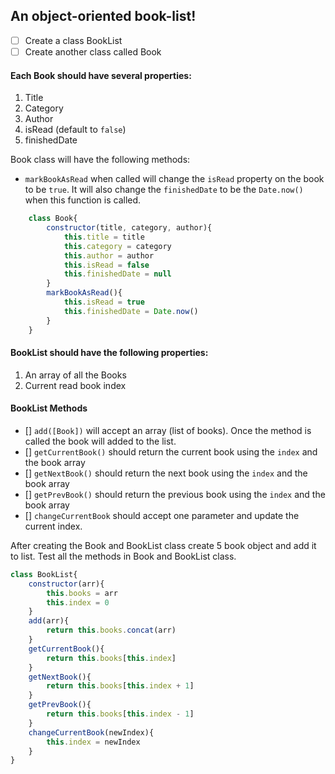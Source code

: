 ## An object-oriented book-list!

- [ ] Create a class BookList
- [ ] Create another class called Book

#### Each Book should have several properties:

1. Title
2. Category
3. Author
4. isRead (default to `false`)
5. finishedDate

Book class will have the following methods:

- `markBookAsRead` when called will change the `isRead` property on the book to be `true`. It will also change the `finishedDate` to be the `Date.now()` when this function is called.
```js
    class Book{
        constructor(title, category, author){
            this.title = title
            this.category = category
            this.author = author
            this.isRead = false
            this.finishedDate = null
        }
        markBookAsRead(){
            this.isRead = true
            this.finishedDate = Date.now()
        }
    }
```
#### BookList should have the following properties:

1. An array of all the Books
2. Current read book index

#### BookList Methods

- [] `add([Book])` will accept an array (list of books). Once the method is called the book will added to the list.
- [] `getCurrentBook()` should return the current book using the `index` and the book array
- [] `getNextBook()` should return the next book using the `index` and the book array
- [] `getPrevBook()` should return the previous book using the `index` and the book array
- [] `changeCurrentBook` should accept one parameter and update the current index.

After creating the Book and BookList class create 5 book object and add it to list. Test all the methods in Book and BookList class.
```js
class BookList{
    constructor(arr){
        this.books = arr
        this.index = 0
    }
    add(arr){
        return this.books.concat(arr)
    }
    getCurrentBook(){
        return this.books[this.index]
    }
    getNextBook(){
        return this.books[this.index + 1]
    }
    getPrevBook(){
        return this.books[this.index - 1]
    }
    changeCurrentBook(newIndex){
        this.index = newIndex
    }
}
```